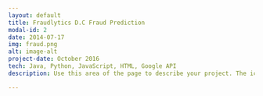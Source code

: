 ```yaml
---
layout: default
title: Fraudlytics D.C Fraud Prediction
modal-id: 2
date: 2014-07-17
img: fraud.png
alt: image-alt
project-date: October 2016
tech: Java, Python, JavaScript, HTML, Google API
description: Use this area of the page to describe your project. The icon above is part of a free icon set by <a href="https://sellfy.com/p/8Q9P/jV3VZ/">Flat Icons</a>. On their website, you can download their free set with 16 icons, or you can purchase the entire set with 146 icons for only $12!

---
```

